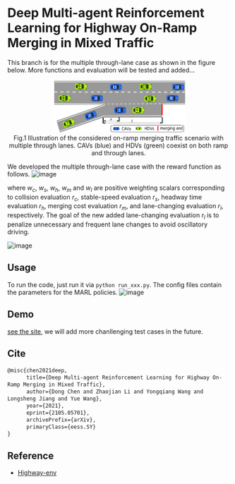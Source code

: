 # Deep Multi-agent Reinforcement Learning for Highway On-Ramp Merging in Mixed Traffic

This branch is for the multiple through-lane case as shown in the figure below. More functions and evaluation will be tested and added...

<p align="center">
     <img src="docs/on_ramp_merging_multiple.png" alt="output_example" width="60%" height="50%">
     <br>Fig.1 Illustration of the considered on-ramp merging traffic scenario with multiple through lanes. CAVs (blue) and HDVs (green) coexist on both ramp and through lanes.
</p>


We developed the multiple through-lane case with the reward function as follows.
![image](https://user-images.githubusercontent.com/25771207/149983785-e4e561be-e48e-49db-83d9-d8a13bd25983.png)

where $w_c$, $w_s$, $w_h$, $w_m$ and $w_l$ are positive weighting scalars corresponding to collision evaluation $r_c$, stable-speed evaluation $r_s$, headway time evaluation $r_h$, merging cost evaluation $r_m$, and lane-changing evaluation $r_l$, respectively. The goal of the new added lane-changing evaluation $r_l$ is to penalize unnecessary and frequent lane changes to avoid oscillatory driving.

![image](https://user-images.githubusercontent.com/25771207/149983892-74da034c-0b4e-40f1-99f4-e10e378e5374.png)


## Usage
To run the code, just run it via `python run_xxx.py`.  The config files contain the parameters for the MARL policies.
![image](https://user-images.githubusercontent.com/25771207/150018535-ce9bdff0-4042-4f9d-b385-82f3612c6596.png)


## Demo
[see the site](https://drive.google.com/file/d/1W9TLujYiIppCvcUkuq0ViH7MgibpT4GD/view?usp=sharing), we will add more chanllenging test cases in the future.

## Cite
```
@misc{chen2021deep,
      title={Deep Multi-agent Reinforcement Learning for Highway On-Ramp Merging in Mixed Traffic}, 
      author={Dong Chen and Zhaojian Li and Yongqiang Wang and Longsheng Jiang and Yue Wang},
      year={2021},
      eprint={2105.05701},
      archivePrefix={arXiv},
      primaryClass={eess.SY}
}
```

## Reference
- [Highway-env](https://github.com/eleurent/highway-env)



